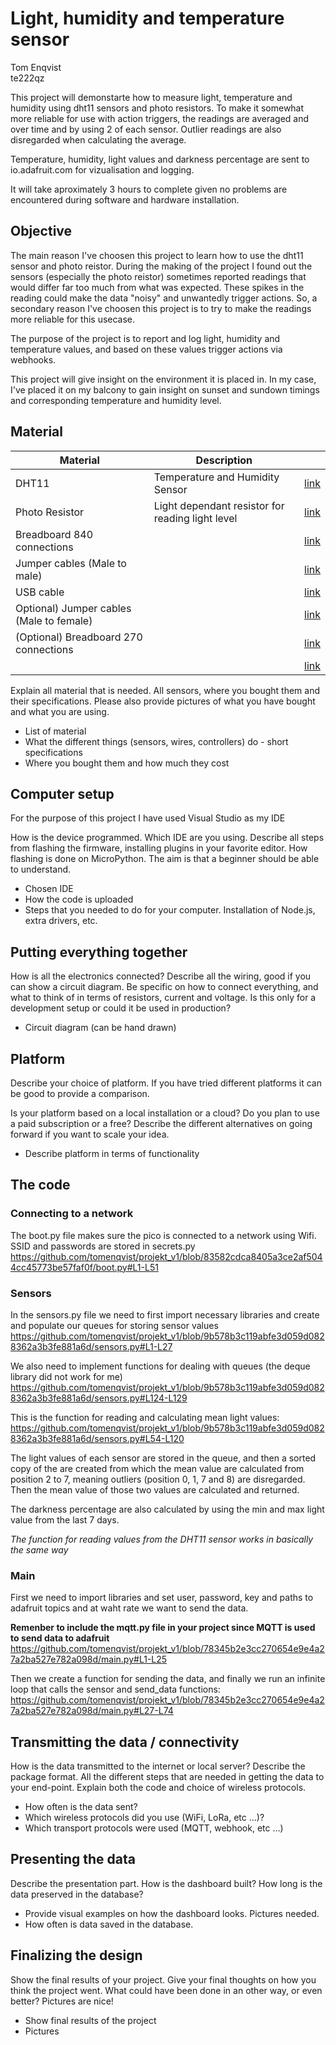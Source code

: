 
# Light, humidity and temperature sensor
Tom Enqvist\
te222qz

This project will demonstarte how to measure light, temperature and humidity using dht11 sensors and photo resistors. To make it somewhat more reliable for use with action triggers, the readings are averaged and over time and by using 2 of each sensor. Outlier readings are also disregarded when calculating the average.

Temperature, humidity, light values and darkness percentage are sent to io.adafruit.com for vizualisation and logging.

It will take aproximately 3 hours to complete given no problems are encountered during software and hardware installation.

## Objective

The main reason I've choosen this project to learn how to use the dht11 sensor and photo reistor. During the making of the project I found out the sensors (especially the photo reistor) sometimes reported readings that would differ far too much from what was expected. These spikes in the reading could make the data "noisy" and unwantedly trigger actions. So, a secondary reason I've choosen this project is to try to make the readings more reliable for this usecase.

The purpose of the project is to report and log light, humidity and temperature values, and based on these values trigger actions via webhooks.

This project will give insight on the environment it is placed in. In my case, I've placed it on my balcony to gain insight on sunset and sundown timings and corresponding temperature and humidity level.

## Material

| Material | Description |  |
| --- | -------- | - |
| DHT11 | Temperature and Humidity Sensor |[link](https://www.electrokit.com/produkt/digital-temperatur-och-fuktsensor-dht11/)|
| Photo Resistor | Light dependant resistor for reading light level | [link](https://www.electrokit.com/produkt/ljussensor/)
|Breadboard 840 connections | | [link](https://www.electrokit.com/produkt/kopplingsdack-840-anslutningar/)
|Jumper cables (Male to male)|| [link](https://www.electrokit.com/produkt/labbsladd-20-pin-15cm-hane-hane/)
|USB cable|| [link](https://www.electrokit.com/produkt/usb-kabel-a-hane-micro-b-5p-hane-1-8m/)
|Optional) Jumper cables (Male to female)|| [link](https://www.electrokit.com/produkt/labbsladd-40-pin-30cm-hona-hane/)
|(Optional) Breadboard 270 connections|| [link](https://www.electrokit.com/produkt/kopplingsdack-270-anslutningar/)
||| [link]()

Explain all material that is needed. All sensors, where you bought them and their specifications. Please also provide pictures of what you have bought and what you are using.

- List of material
- What the different things (sensors, wires, controllers) do - short specifications
- Where you bought them and how much they cost

## Computer setup

For the purpose of this project I have used Visual Studio as my IDE

How is the device programmed. Which IDE are you using. Describe all steps from flashing the firmware, installing plugins in your favorite editor. How flashing is done on MicroPython. The aim is that a beginner should be able to understand.

- Chosen IDE
- How the code is uploaded
- Steps that you needed to do for your computer. Installation of Node.js, extra drivers, etc.

## Putting everything together

How is all the electronics connected? Describe all the wiring, good if you can show a circuit diagram. Be specific on how to connect everything, and what to think of in terms of resistors, current and voltage. Is this only for a development setup or could it be used in production?

- Circuit diagram (can be hand drawn)


## Platform

Describe your choice of platform. If you have tried different platforms it can be good to provide a comparison.

Is your platform based on a local installation or a cloud? Do you plan to use a paid subscription or a free? Describe the different alternatives on going forward if you want to scale your idea.

- Describe platform in terms of functionality


## The code

### Connecting to a network

The boot.py file makes sure the pico is connected to a network using Wifi. SSID and passwords are stored in secrets.py
https://github.com/tomenqvist/projekt_v1/blob/83582cdca8405a3ce2af5044cc45773be57faf0f/boot.py#L1-L51

### Sensors
In the sensors.py file we need to first import necessary libraries and create and populate our queues for storing sensor values
https://github.com/tomenqvist/projekt_v1/blob/9b578b3c119abfe3d059d0828362a3b3fe881a6d/sensors.py#L1-L27

We also need to implement functions for dealing with queues (the deque library did not work for me)
https://github.com/tomenqvist/projekt_v1/blob/9b578b3c119abfe3d059d0828362a3b3fe881a6d/sensors.py#L124-L129

This is the function for reading and calculating mean light values:
https://github.com/tomenqvist/projekt_v1/blob/9b578b3c119abfe3d059d0828362a3b3fe881a6d/sensors.py#L54-L120

The light values of each sensor are stored in the queue, and then a sorted copy of the are created from which the mean value are calculated from position 2 to 7, meaning outliers (position 0, 1, 7 and 8) are disregarded. Then the mean value of those two values are calculated and returned. 

The darkness percentage are also calculated by using the min and max light value from the last 7 days.

*The function for reading values from the DHT11 sensor works in basically the same way*

### Main

First we need to import libraries and set user, password, key and paths to adafruit topics and at waht rate we want to send the data. 

**Remenber to include the mqtt.py file in your project since MQTT is used to send data to adafruit**
https://github.com/tomenqvist/projekt_v1/blob/78345b2e3cc270654e9e4a27a2ba527e782a098d/main.py#L1-L25

Then we create a function for sending the data, and finally we run an infinite loop that calls the sensor and send_data functions:
https://github.com/tomenqvist/projekt_v1/blob/78345b2e3cc270654e9e4a27a2ba527e782a098d/main.py#L27-L74

## Transmitting the data / connectivity

How is the data transmitted to the internet or local server? Describe the package format. All the different steps that are needed in getting the data to your end-point. Explain both the code and choice of wireless protocols.

- How often is the data sent?
- Which wireless protocols did you use (WiFi, LoRa, etc …)?
- Which transport protocols were used (MQTT, webhook, etc …)

## Presenting the data

Describe the presentation part. How is the dashboard built? How long is the data preserved in the database?

- Provide visual examples on how the dashboard looks. Pictures needed.
- How often is data saved in the database.

## Finalizing the design

Show the final results of your project. Give your final thoughts on how you think the project went. What could have been done in an other way, or even better? Pictures are nice!

- Show final results of the project
- Pictures
